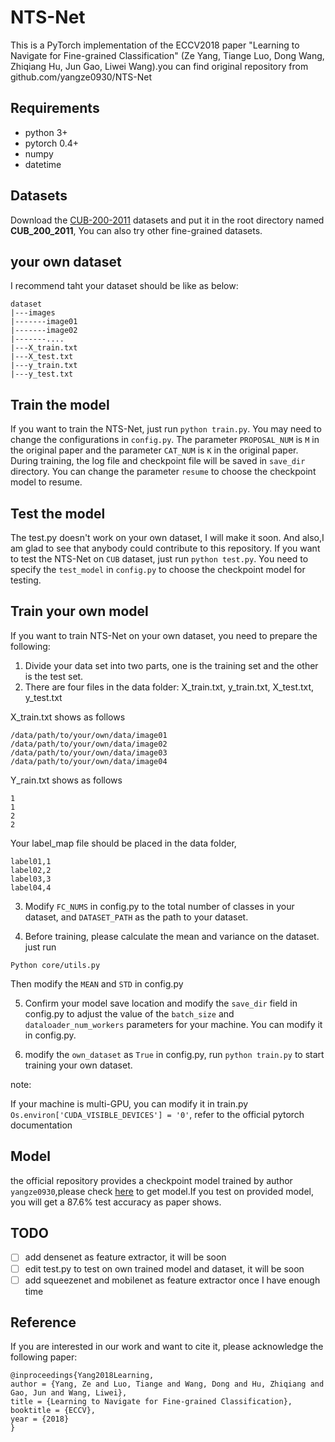 # NTS-Net

This is a PyTorch implementation of the ECCV2018 paper "Learning to Navigate for Fine-grained Classification" (Ze Yang, Tiange Luo, Dong Wang, Zhiqiang Hu, Jun Gao, Liwei Wang).you can find original repository from github.com/yangze0930/NTS-Net

## Requirements
- python 3+
- pytorch 0.4+
- numpy
- datetime

## Datasets
Download the [CUB-200-2011](http://www.vision.caltech.edu/visipedia-data/CUB-200-2011/CUB_200_2011.tgz) datasets and put it in the root directory named **CUB_200_2011**, You can also try other fine-grained datasets.
## your own dataset
I recommend taht your dataset should be like as below:
```
dataset
|---images
|-------image01
|-------image02
|-------....
|---X_train.txt
|---X_test.txt
|---y_train.txt
|---y_test.txt
```
## Train the model
If you want to train the NTS-Net, just run ``python train.py``. You may need to change the configurations in ``config.py``. The parameter ``PROPOSAL_NUM`` is ``M`` in the original paper and the parameter ``CAT_NUM`` is ``K`` in the original paper. During training, the log file and checkpoint file will be saved in ``save_dir`` directory. You can change the parameter ``resume`` to choose the checkpoint model to resume.

## Test the model
The test.py doesn't work on your own dataset, I will make it soon.
And also,I am glad to see that anybody could contribute to this repository.
If you want to test the NTS-Net on ``CUB`` dataset, just run ``python test.py``. You need to specify the ``test_model`` in ``config.py`` to choose the checkpoint model for testing.

## Train your own model

If you want to train NTS-Net on your own dataset, you need to prepare the following:
1. Divide your data set into two parts, one is the training set and the other is the test set.
2. There are four files in the data folder: X_train.txt, y_train.txt, X_test.txt, y_test.txt

X_train.txt shows as follows
```
/data/path/to/your/own/data/image01
/data/path/to/your/own/data/image02
/data/path/to/your/own/data/image03
/data/path/to/your/own/data/image04
```

Y_rain.txt shows as follows
```
1
1
2
2
```

Your label_map file should be placed in the data folder,
```
label01,1
label02,2
label03,3
label04,4
```

3. Modify ``FC_NUMS`` in config.py to the total number of classes in your dataset, and ``DATASET_PATH`` as the path to your dataset.

4. Before training, please calculate the mean and variance on the dataset. just run
```
Python core/utils.py
```

Then modify the ``MEAN`` and ``STD`` in config.py

5. Confirm your model save location and modify the ``save_dir`` field in config.py to adjust the value of the ``batch_size`` and ``dataloader_num_workers`` parameters for your machine. You can modify it in config.py.

6. modify the ``own_dataset`` as ``True`` in config.py, run ``python train.py`` to start training your own dataset.

note:

If your machine is multi-GPU, you can modify it in train.py
``Os.environ['CUDA_VISIBLE_DEVICES'] = '0'``, refer to the official pytorch documentation

## Model
the official repository provides a checkpoint model trained by author ``yangze0930``,please check [here](https://drive.google.com/file/d/1F-eKqPRjlya5GH2HwTlLKNSPEUaxCu9H/view?usp=sharing) to get model.If you test on provided model, you will get a 87.6% test accuracy as paper shows.

## TODO
- [ ] add densenet as feature extractor, it will be soon
- [ ] edit test.py to test on own trained model and dataset, it will be soon
- [ ] add squeezenet and mobilenet as feature extractor once I have enough time

## Reference
If you are interested in our work and want to cite it, please acknowledge the following paper:

```
@inproceedings{Yang2018Learning,
author = {Yang, Ze and Luo, Tiange and Wang, Dong and Hu, Zhiqiang and Gao, Jun and Wang, Liwei},
title = {Learning to Navigate for Fine-grained Classification},
booktitle = {ECCV},
year = {2018}
}
```
